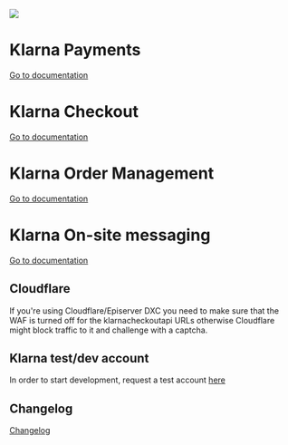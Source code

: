 ![](http://tc.geta.no/app/rest/builds/buildType:(id:Demo_Klarna_00ci),branch:master/statusIcon)

# Klarna Payments

[Go to documentation](src/Klarna.Payments/README.md)

# Klarna Checkout

[Go to documentation](src/Klarna.Checkout/README.md)

# Klarna Order Management

[Go to documentation](src/Klarna.OrderManagement/README.md)

# Klarna On-site messaging

[Go to documentation](docs/onsite-messaging.md)

## Cloudflare

If you're using Cloudflare/Episerver DXC you need to make sure that the WAF is turned off for the klarnacheckoutapi URLs otherwise Cloudflare might block traffic to it and challenge with a captcha.

## Klarna test/dev account

In order to start development, request a test account [here](https://docs.klarna.com/resources/test-environment/)

## Changelog

[Changelog](CHANGELOG.md)
